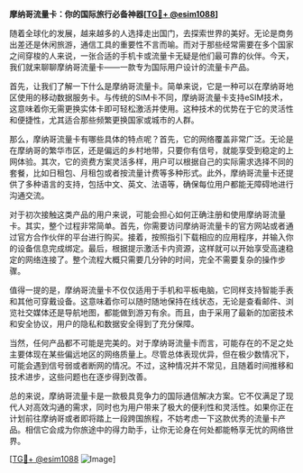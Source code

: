 **摩纳哥流量卡：你的国际旅行必备神器[[TG💪+ @esim1088](https://t.me/s/esim1088)]**

随着全球化的发展，越来越多的人选择走出国门，去探索世界的美好。无论是商务出差还是休闲旅游，通信工具的重要性不言而喻。而对于那些经常需要在多个国家之间穿梭的人来说，一张合适的手机卡或流量卡无疑是他们最可靠的伙伴。今天，我们就来聊聊摩纳哥流量卡——一款专为国际用户设计的流量卡产品。

首先，让我们了解一下什么是摩纳哥流量卡。简单来说，它是一种可以在摩纳哥地区使用的移动数据服务卡。与传统的SIM卡不同，摩纳哥流量卡支持eSIM技术，这意味着你无需更换实体卡即可轻松激活并使用。这种技术的优势在于它的灵活性和便捷性，尤其适合那些频繁更换国家或城市的人群。

那么，摩纳哥流量卡有哪些具体的特点呢？首先，它的网络覆盖非常广泛。无论是在摩纳哥的繁华市区，还是偏远的乡村地带，只要你有信号，就能享受到稳定的上网体验。其次，它的资费方案灵活多样，用户可以根据自己的实际需求选择不同的套餐，比如日租包、月租包或者按流量计费等多种形式。此外，摩纳哥流量卡还提供了多种语言的支持，包括中文、英文、法语等，确保每位用户都能无障碍地进行沟通交流。

对于初次接触这类产品的用户来说，可能会担心如何正确注册和使用摩纳哥流量卡。其实，整个过程非常简单。首先，你需要访问摩纳哥流量卡的官方网站或者通过官方合作伙伴的平台进行购买。接着，按照指引下载相应的应用程序，并输入你的设备信息完成绑定。最后，根据提示激活卡内资源，这样就可以开始享受高速稳定的网络连接了。整个流程大概只需要几分钟的时间，完全不需要复杂的操作步骤。

值得一提的是，摩纳哥流量卡不仅仅适用于手机和平板电脑，它同样支持智能手表和其他可穿戴设备。这意味着你可以随时随地保持在线状态，无论是查看邮件、浏览社交媒体还是导航地图，都能做到游刃有余。而且，由于采用了最新的加密技术和安全协议，用户的隐私和数据安全得到了充分保障。

当然，任何产品都不可能是完美的。对于摩纳哥流量卡而言，可能存在的不足之处主要体现在某些偏远地区的网络质量上。尽管总体表现优异，但在极少数情况下，可能会遇到信号弱或者断网的情况。不过，这种情况并不常见，且随着时间推移和技术进步，这些问题也在逐步得到改善。

总的来说，摩纳哥流量卡是一款极具竞争力的国际通信解决方案。它不仅满足了现代人对高效沟通的需求，同时也为用户带来了极大的便利性和灵活性。如果你正在计划前往摩纳哥或者即将踏上一段跨国旅程，不妨考虑一下这款优秀的流量卡产品。相信它会成为你旅途中的得力助手，让你无论身在何处都能畅享无忧的网络世界。

[[TG💪+ @esim1088](https://t.me/s/esim1088) ![Image](https://i.postimg.cc/4NQfJmqS/Snipaste-2025-05-13-00-14-12.png)]